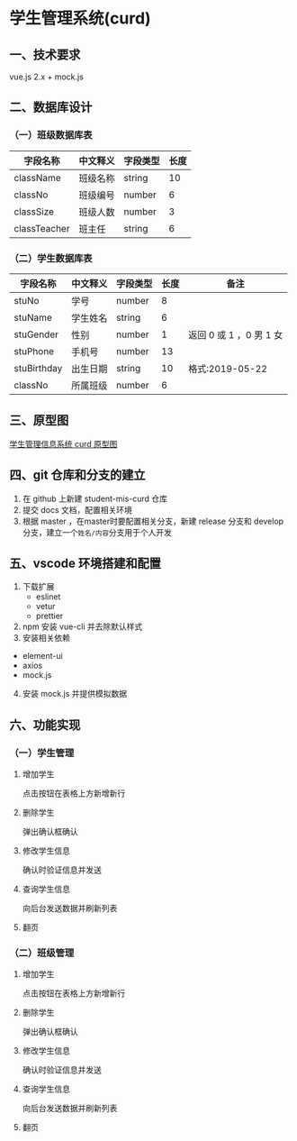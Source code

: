 # 学生管理系统(curd)

## 一、技术要求

vue.js 2.x + mock.js

## 二、数据库设计

### （一）班级数据库表

| 字段名称     | 中文释义 | 字段类型 | 长度 |
| ------------ | -------- | -------- | ---- |
| className    | 班级名称 | string   | 10   |
| classNo      | 班级编号 | number   | 6    |
| classSize    | 班级人数 | number   | 3    |
| classTeacher | 班主任   | string   | 6    |

### （二）学生数据库表

| 字段名称    | 中文释义 | 字段类型 | 长度 | 备注                    |
| ----------- | -------- | -------- | ---- | ----------------------- |
| stuNo       | 学号     | number   | 8    |                         |
| stuName     | 学生姓名 | string   | 6    |                         |
| stuGender   | 性别     | number   | 1    | 返回 0 或 1 ，0 男 1 女 |
| stuPhone    | 手机号   | number   | 13   |                         |
| stuBirthday | 出生日期 | string   | 10   | 格式:2019-05-22         |
| classNo     | 所属班级 | number   | 6    |                         |

## 三、原型图

[学生管理信息系统 curd 原型图](https://www.processon.com/view/link/5ce56a4ae4b00f0c2b5d888e)

## 四、git 仓库和分支的建立

1. 在 github 上新建 student-mis-curd 仓库
2. 提交 docs 文档，配置相关环境
3. 根据 master ，在master时要配置相关分支，新建 release 分支和 develop 分支，建立一个`姓名/内容`分支用于个人开发

## 五、vscode 环境搭建和配置

1. 下载扩展
   - eslinet
   - vetur
   - prettier
2. npm 安装 vue-cli 并去除默认样式
3. 安装相关依赖

- element-ui
- axios
- mock.js

4. 安装 mock.js 并提供模拟数据

## 六、功能实现

### （一）学生管理

1. 增加学生

   点击按钮在表格上方新增新行

2. 删除学生

   弹出确认框确认

3. 修改学生信息

   确认时验证信息并发送

4. 查询学生信息

   向后台发送数据并刷新列表

5. 翻页

### （二）班级管理

1. 增加学生

   点击按钮在表格上方新增新行

2. 删除学生

   弹出确认框确认

3. 修改学生信息

   确认时验证信息并发送

4. 查询学生信息

   向后台发送数据并刷新列表

5. 翻页
